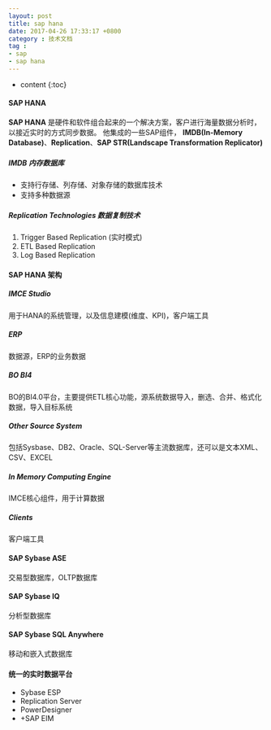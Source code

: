 ```yaml
---
layout: post
title: sap hana
date: 2017-04-26 17:33:17 +0800
category : 技术文档
tag :
- sap
- sap hana
---
```

* content
{:toc}


#### SAP HANA

**SAP HANA** 是硬件和软件组合起来的一个解决方案，客户进行海量数据分析时，以接近实时的方式同步数据。
他集成的一些SAP组件， **IMDB(In-Memory Database)**、**Replication**、**SAP STR(Landscape Transformation Replicator)**


##### IMDB 内存数据库

- 支持行存储、列存储、对象存储的数据库技术
- 支持多种数据源

##### Replication Technologies 数据复制技术

1. Trigger Based Replication (实时模式)
2. ETL Based Replication
3. Log Based Replication

#### SAP HANA 架构

##### IMCE Studio
用于HANA的系统管理，以及信息建模(维度、KPI)，客户端工具

##### ERP
数据源，ERP的业务数据

##### BO BI4
BO的BI4.0平台，主要提供ETL核心功能，源系统数据导入，删选、合并、格式化数据，导入目标系统

##### Other Source System
包括Sysbase、DB2、Oracle、SQL-Server等主流数据库，还可以是文本XML、CSV、EXCEL

##### In Memory Computing Engine
IMCE核心组件，用于计算数据

##### Clients
客户端工具



#### SAP Sybase ASE
交易型数据库，OLTP数据库

#### SAP Sybase IQ
分析型数据库

#### SAP Sybase SQL Anywhere
移动和嵌入式数据库

#### 统一的实时数据平台 
- Sybase ESP
- Replication Server
- PowerDesigner
- +SAP EIM



